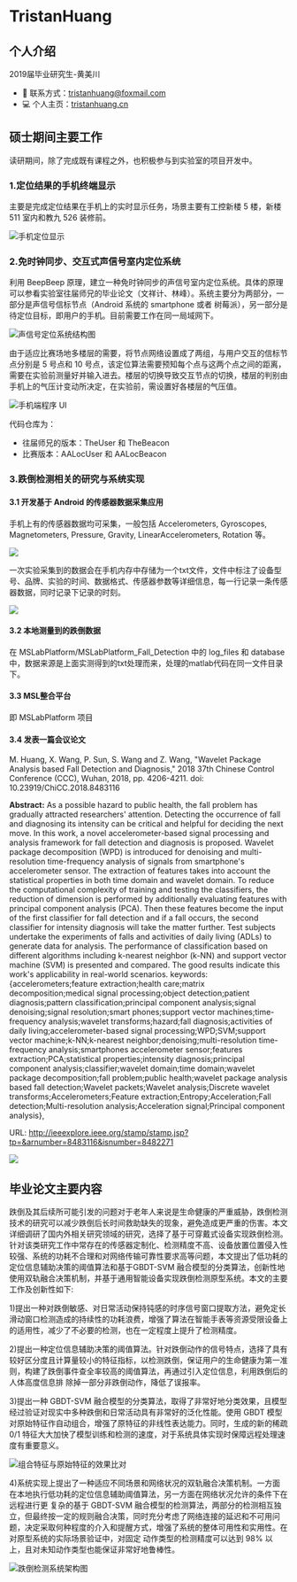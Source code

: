# TristanHuang

## 个人介绍

2019届毕业研究生-黄美川

- :e-mail: 联系方式：[tristanhuang@foxmail.com](mailto:tristanhuang@foxmail.com)
- :computer: 个人主页：[tristanhuang.cn](http://tristanhuang.cn)

## 硕士期间主要工作

读研期间，除了完成既有课程之外，也积极参与到实验室的项目开发中。

### 1.定位结果的手机终端显示

主要是完成定位结果在手机上的实时显示任务，场景主要有工控新楼 5 楼，新楼 511 室内和教九 526 装修前。

![手机定位显示](https://ws4.sinaimg.cn/large/006tKfTcly1g19iqhe277j30d108tta6.jpg)

### 2.免时钟同步、交互式声信号室内定位系统

利用 BeepBeep 原理，建立一种免时钟同步的声信号室内定位系统。具体的原理可以参看实验室往届师兄的毕业论文（文祥计、林峰）。系统主要分为两部分，一部分是声信号信标节点（Android 系统的 smartphone 或者 树莓派），另一部分是待定位目标，即用户的手机。目前需要工作在同一局域网下。

![声信号定位系统结构图](https://ws1.sinaimg.cn/large/006tKfTcly1g19iwwu47yj306l06kq2y.jpg)

由于适应比赛场地多楼层的需要，将节点网络设置成了两组，与用户交互的信标节点分别是 5 号点和 10 号点，该定位算法需要预知每个点与这两个点之间的距离，需要在实验前测量好并输入进去。楼层的切换导致交互节点的切换，楼层的判别由手机上的气压计变动所决定，在实验前，需设置好各楼层的气压值。

![手机端程序 UI](https://ws4.sinaimg.cn/large/006tKfTcly1g19jjgmo9vj305z0azt9j.jpg)

代码仓库为：
- 往届师兄的版本：TheUser 和 TheBeacon
- 比赛版本：AALocUser 和 AALocBeacon

### 3.跌倒检测相关的研究与系统实现

#### 3.1 开发基于 Android 的传感器数据采集应用

手机上有的传感器数据均可采集，一般包括 Accelerometers, Gyroscopes, Magnetometers, Pressure, Gravity, LinearAccelerometers, Rotation 等。

![](https://ws1.sinaimg.cn/large/006tKfTcly1g19mdnogedj30is0e2qe6.jpg)

一次实验采集到的数据会在手机内存中存储为一个txt文件，文件中标注了设备型号、品牌、实验的时间、数据格式、传感器参数等详细信息，每一行记录一条传感器数据，同时记录下记录的时刻。

![](https://ws4.sinaimg.cn/large/006tKfTcly1g19mio1cs0j31m80u0diu.jpg)

#### 3.2 本地测量到的跌倒数据

在 MSLabPlatform/MSLabPlatform_Fall_Detection 中的 log_files 和 database 中，数据来源是上面实测得到的txt处理而来，处理的matlab代码在同一文件目录下。

#### 3.3 MSL整合平台

即 MSLabPlatform 项目

#### 3.4 发表一篇会议论文

M. Huang, X. Wang, P. Sun, S. Wang and Z. Wang, "Wavelet Package Analysis based Fall Detection and Diagnosis," 2018 37th Chinese Control Conference (CCC), Wuhan, 2018, pp. 4206-4211.
doi: 10.23919/ChiCC.2018.8483116

**Abstract:** As a possible hazard to public health, the fall problem has gradually attracted researchers' attention. Detecting the occurrence of fall and diagnosing its intensity can be critical and helpful for deciding the next move. In this work, a novel accelerometer-based signal processing and analysis framework for fall detection and diagnosis is proposed. Wavelet package decomposition (WPD) is introduced for denoising and multi-resolution time-frequency analysis of signals from smartphone's accelerometer sensor. The extraction of features takes into account the statistical properties in both time domain and wavelet domain. To reduce the computational complexity of training and testing the classifiers, the reduction of dimension is performed by additionally evaluating features with principal component analysis (PCA). Then these features become the input of the first classifier for fall detection and if a fall occurs, the second classifier for intensity diagnosis will take the matter further. Test subjects undertake the experiments of falls and activities of daily living (ADLs) to generate data for analysis. The performance of classification based on different algorithms including k-nearest neighbor (k-NN) and support vector machine (SVM) is presented and compared. The good results indicate this work's applicability in real-world scenarios.
keywords: {accelerometers;feature extraction;health care;matrix decomposition;medical signal processing;object detection;patient diagnosis;pattern classification;principal component analysis;signal denoising;signal resolution;smart phones;support vector machines;time-frequency analysis;wavelet transforms;hazard;fall diagnosis;activities of daily living;accelerometer-based signal processing;WPD;SVM;support vector machine;k-NN;k-nearest neighbor;denoising;multi-resolution time-frequency analysis;smartphones accelerometer sensor;features extraction;PCA;statistical properties;intensity diagnosis;principal component analysis;classifier;wavelet domain;time domain;wavelet package decomposition;fall problem;public health;wavelet package analysis based fall detection;Wavelet packets;Wavelet analysis;Discrete wavelet transforms;Accelerometers;Feature extraction;Entropy;Acceleration;Fall detection;Multi-resolution analysis;Acceleration signal;Principal component analysis},

URL: http://ieeexplore.ieee.org/stamp/stamp.jsp?tp=&arnumber=8483116&isnumber=8482271


![](https://ws4.sinaimg.cn/large/006tKfTcly1g1aa0bp6lxj30rx0bm3z2.jpg)


## 毕业论文主要内容

跌倒及其后续所可能引发的问题对于老年人来说是生命健康的严重威胁，跌倒检测技术的研究可以减少跌倒后长时间救助缺失的现象，避免造成更严重的伤害。本文详细调研了国内外相关研究领域的研究，选择了基于可穿戴式设备实现跌倒检测。针对该类研究工作中常存在的传感器定制化、检测精度不高、设备放置位置侵入性较强、系统的功耗不合理和对网络传输可靠性要求高等问题，本文提出了低功耗的定位信息辅助决策的阈值算法和基于GBDT-SVM 融合模型的分类算法，创新性地使用双轨融合决策机制，并基于通用智能设备实现跌倒检测原型系统。本文的主要工作及创新性如下:

1)提出一种对跌倒敏感、对日常活动保持钝感的时序信号窗口提取方法，避免定长滑动窗口检测造成的持续性的功耗浪费，增强了算法在智能手表等资源受限设备上的适用性，减少了不必要的检测，也在一定程度上提升了检测精度。

2)提出一种定位信息辅助决策的阈值算法。针对跌倒动作的信号特点，选择了具有较好区分度且计算量较小的特征指标，以检测跌倒，保证用户的生命健康为第一准则，构建了跌倒事件查全率较高的阈值算法，再通过引入定位信息，利用跌倒后的人体高度信息排 除掉一部分非跌倒动作，降低了误报率。

3)提出一种 GBDT-SVM 融合模型的分类算法，取得了非常好地分类效果，且模型经过验证对现实中多种跌倒和日常活动具有非常好的泛化性能。使用 GBDT 模型对原始特征作自动组合，增强了原特征的非线性表达能力。同时，生成的新的稀疏 0/1 特征大大加快了模型训练和检测的速度，对于系统具体实现时保障远程处理速度有重要意义。

![组合特征与原始特征的效果比对](https://ws2.sinaimg.cn/large/006tKfTcly1g19i6kmzmfj30k0080wel.jpg)


4)系统实现上提出了一种适应不同场景和网络状况的双轨融合决策机制。一方面在本地执行低功耗的定位信息辅助阈值算法，另一方面在网络状况允许的条件下在远程进行更 复杂的基于 GBDT-SVM 融合模型的检测算法，两部分的检测相互独立，但最终按一定的规则融合决策，同时充分考虑了网络连接的延迟和不可用问题，决定采取何种程度的介入和提醒方式，增强了系统的整体可用性和实用性。在对原型系统的实际场景验证中，对固定 动作类型的检测精度可以达到 98% 以上，且对未知动作类型也能保证非常好地鲁棒性。

![跌倒检测系统架构图](https://ws2.sinaimg.cn/large/006tKfTcly1g19i3zvefkj31xw0na10l.jpg)